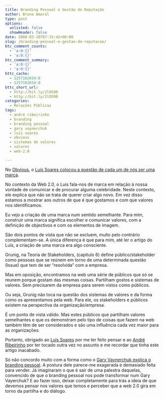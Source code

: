 ```yaml
---
title: Branding Pessoal e Gestão de Reputação
author: Bruno Amaral
type: post
options:
  unlisted: false
  showHeader: false
date: 2008-03-10T07:33:42+00:00
slug: /branding-pessoal-e-gestao-de-reputacao/
btc_comment_counts:
  - 'a:0:{}'
  - 'a:0:{}'
btc_comment_summary:
  - 'a:0:{}'
  - 'a:0:{}'
bttc_cache:
  - 1257162654:0
  - 1257162654:0
bttc_short_url:
  - http://bit.ly/2lOS90
  - http://bit.ly/2lOS90
categories:
  - Relações Públicas
tags:
  - andré ribeirinho
  - branding
  - branding pessoal
  - gary vaynerchuk
  - luís soares
  - obvious
  - sistemas de valores
  - valores
  - web-2.0

---
```

No [Obvious][1], o [Luís Soares colocou a questão de cada um de nós ser uma marca][2].

No contexto da Web 2.0, o Luis fala-nos de marca em relação à nossa vontade de comunicar e de procurar alguma celebridade. Neste contexto, ele explica que não se trata de querer criar algo novo. Em vez disso estamos a mostrar aos outros de que é que gostamos e com que valores nos identificamos.

Eu vejo a criação de uma marca num sentido semelhante. Para mim, construir uma marca significa escolher e comunicar valores, com a definição de objectivos e com os elementos de imagem.

São dois pontos de vista que não se excluem, muito pelo contrário complementam-se. A única diferença é que para mim, até ler o artigo do Luís, a criação de uma marca era algo consciente.

Grunig, na Teoria de Stakeholders, (capitulo 6) define público/stakeholder como pessoas que se reúnem em torno de uma determinada questão (Issue) que tem de ser &#8220;resolvida&#8221; com a empresa.

Mas em oposição, encontramos na web uma série de públicos que só se reunem porque gostam das mesmas coisas. Partilham gostos e sistemas de valores. Sem precisarem da empresa para serem vistos como públicos.

Ou seja, Grunig não toca na questão dos sistemas de valores e da forma como os apresentamos pela web. Para ele, os stakeholders e públicos existem na perspectiva da organização/empresa.

É um ponto de vista válido. Mas estes públicos que partilham valores semelhantes e que os demonstram pelo tipo de coisas que fazem na web também têm de ser considerados e são uma influência cada vez maior para as organizações.

Portanto, obrigado ao [Luís Soares][3] por me ter feito pensar e ao [André Ribeirinho][4] por ter tocado outra vez no assunto e me recordar que tinha este artigo inacabado.

Só não concordo muito com a forma como o [Gary Vaynerchuk explica o branding pessoal][5]. A postura dele parece-me exagerada e demasiado feita para vender. Já imaginaram o que é sair de uma palestra daquelas, convencido de que o branding pessoal nos pode transformar num Gary Vayerchuk? E ao fazer isso, deixar completamente para trás a ideia de que devemos pensar nos valores que temos e perceber que a web 2.0 gira em torno da partilha e do diálogo.

 [1]: http://obvious.pt/
 [2]: http://blog.uncovering.org/archives/2007/12/cada_pessoa_e_u.html
 [3]: http://lsoares.blogs.sapo.pt/
 [4]: http://blog.delaranja.com/
 [5]: http://blog.delaranja.com/you-are-the-brand/